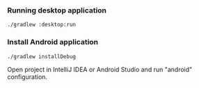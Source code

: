 ### Running desktop application
```
./gradlew :desktop:run
```

### Install Android application

```
./gradlew installDebug
```

Open project in IntelliJ IDEA or Android Studio and run "android" configuration.
